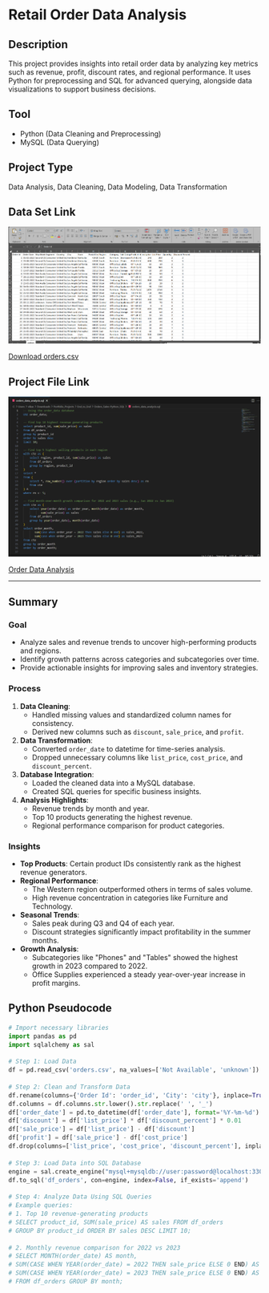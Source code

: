 # Retail Order Data Analysis

## Description
This project provides insights into retail order data by analyzing key metrics such as revenue, profit, discount rates, and regional performance. It uses Python for preprocessing and SQL for advanced querying, alongside data visualizations to support business decisions.

## Tool
- Python (Data Cleaning and Preprocessing)
- MySQL (Data Querying)

## Project Type
Data Analysis, Data Cleaning, Data Modeling, Data Transformation

## Data Set Link
![orders_Data_Set](./orders_Data_Set.png)

[Download orders.csv](./orders.csv)

## Project File Link
![orders_sql_op](./orders_sql_op.png)

[Order Data Analysis](./Order_Data_Analysis.ipynb)

---

## Summary

### Goal
- Analyze sales and revenue trends to uncover high-performing products and regions.
- Identify growth patterns across categories and subcategories over time.
- Provide actionable insights for improving sales and inventory strategies.

### Process
1. **Data Cleaning**: 
   - Handled missing values and standardized column names for consistency.
   - Derived new columns such as `discount`, `sale_price`, and `profit`.
2. **Data Transformation**:
   - Converted `order_date` to datetime for time-series analysis.
   - Dropped unnecessary columns like `list_price`, `cost_price`, and `discount_percent`.
3. **Database Integration**:
   - Loaded the cleaned data into a MySQL database.
   - Created SQL queries for specific business insights.
4. **Analysis Highlights**:
   - Revenue trends by month and year.
   - Top 10 products generating the highest revenue.
   - Regional performance comparison for product categories.

### Insights
- **Top Products**: Certain product IDs consistently rank as the highest revenue generators.
- **Regional Performance**:
  - The Western region outperformed others in terms of sales volume.
  - High revenue concentration in categories like Furniture and Technology.
- **Seasonal Trends**:
  - Sales peak during Q3 and Q4 of each year.
  - Discount strategies significantly impact profitability in the summer months.
- **Growth Analysis**:
  - Subcategories like "Phones" and "Tables" showed the highest growth in 2023 compared to 2022.
  - Office Supplies experienced a steady year-over-year increase in profit margins.

## Python Pseudocode

```python
# Import necessary libraries
import pandas as pd
import sqlalchemy as sal

# Step 1: Load Data
df = pd.read_csv('orders.csv', na_values=['Not Available', 'unknown'])

# Step 2: Clean and Transform Data
df.rename(columns={'Order Id': 'order_id', 'City': 'city'}, inplace=True)
df.columns = df.columns.str.lower().str.replace(' ', '_')
df['order_date'] = pd.to_datetime(df['order_date'], format='%Y-%m-%d')
df['discount'] = df['list_price'] * df['discount_percent'] * 0.01
df['sale_price'] = df['list_price'] - df['discount']
df['profit'] = df['sale_price'] - df['cost_price']
df.drop(columns=['list_price', 'cost_price', 'discount_percent'], inplace=True)

# Step 3: Load Data into SQL Database
engine = sal.create_engine("mysql+mysqldb://user:password@localhost:3306/order_data")
df.to_sql('df_orders', con=engine, index=False, if_exists='append')

# Step 4: Analyze Data Using SQL Queries
# Example queries:
# 1. Top 10 revenue-generating products
# SELECT product_id, SUM(sale_price) AS sales FROM df_orders
# GROUP BY product_id ORDER BY sales DESC LIMIT 10;

# 2. Monthly revenue comparison for 2022 vs 2023
# SELECT MONTH(order_date) AS month,
# SUM(CASE WHEN YEAR(order_date) = 2022 THEN sale_price ELSE 0 END) AS sales_2022,
# SUM(CASE WHEN YEAR(order_date) = 2023 THEN sale_price ELSE 0 END) AS sales_2023
# FROM df_orders GROUP BY month;



